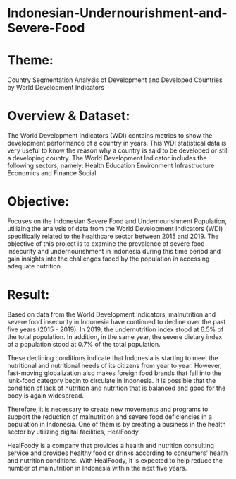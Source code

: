 # Indonesian-Undernourishment-and-Severe-Food

# Theme:
Country Segmentation Analysis of Development and Developed Countries by World Development Indicators

# Overview & Dataset:
The World Development Indicators (WDI) contains metrics to show the development performance of a country in years. This WDI statistical data is very useful to know the reason why a country is said to be developed or still a developing country.
The World Development Indicator includes the following sectors, namely:
  Health
  Education
  Environment
  Infrastructure
  Economics and Finance
  Social

# Objective:
Focuses on the Indonesian Severe Food and Undernourishment Population, utilizing the analysis of data from the World Development Indicators (WDI) specifically related to the healthcare sector between 2015 and 2019. The objective of this project is to examine the prevalence of severe food insecurity and undernourishment in Indonesia during this time period and gain insights into the challenges faced by the population in accessing adequate nutrition.

# Result:
Based on data from the World Development Indicators, malnutrition and severe food insecurity in Indonesia have continued to decline over the past five years (2015 - 2019). In 2019, the undernutrition index stood at 6.5% of the total population. In addition, in the same year, the severe dietary index of a population stood at 0.7% of the total population.

These declining conditions indicate that Indonesia is starting to meet the nutritional and nutritional needs of its citizens from year to year. However, fast-moving globalization also makes foreign food brands that fall into the junk-food category begin to circulate in Indonesia. It is possible that the condition of lack of nutrition and nutrition that is balanced and good for the body is again widespread.

Therefore, it is necessary to create new movements and programs to support the reduction of malnutrition and severe food deficiencies in a population in Indonesia. One of them is by creating a business in the health sector by utilizing digital facilities, HealFoody.

HealFoody is a company that provides a health and nutrition consulting service and provides healthy food or drinks according to consumers' health and nutrition conditions. With HealFoody, it is expected to help reduce the number of malnutrition in Indonesia within the next five years.
